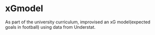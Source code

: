 # xGmodel
As part of the university curriculum, improvised an xG model(expected goals in football) using data from Understat.
